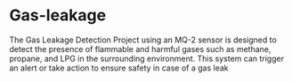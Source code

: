 # Gas-leakage
The Gas Leakage Detection Project using an MQ-2 sensor is designed to detect the presence of flammable and harmful gases such as methane, propane, and LPG in the surrounding environment. This system can trigger an alert or take action to ensure safety in case of a gas leak
